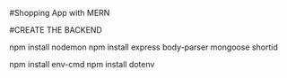 #Shopping App  with MERN 



#CREATE THE BACKEND 

npm install nodemon
npm install express body-parser mongoose shortid

npm install env-cmd 
npm install dotenv



